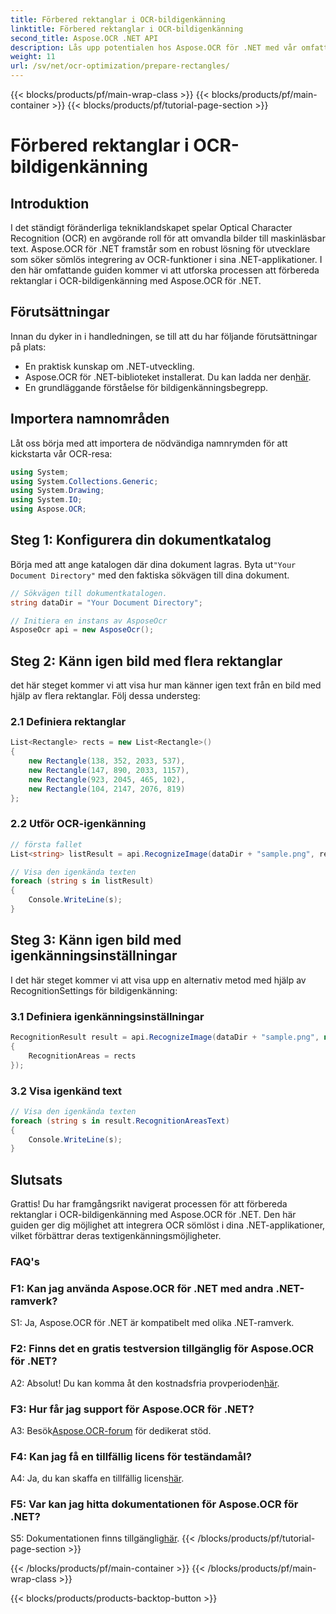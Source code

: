```yaml
---
title: Förbered rektanglar i OCR-bildigenkänning
linktitle: Förbered rektanglar i OCR-bildigenkänning
second_title: Aspose.OCR .NET API
description: Lås upp potentialen hos Aspose.OCR för .NET med vår omfattande guide. Lär dig steg-för-steg hur du förbereder rektanglar för bildigenkänning. Förhöj dina .NET-applikationer med sömlös OCR-integration.
weight: 11
url: /sv/net/ocr-optimization/prepare-rectangles/
---
```


{{< blocks/products/pf/main-wrap-class >}}
{{< blocks/products/pf/main-container >}}
{{< blocks/products/pf/tutorial-page-section >}}

# Förbered rektanglar i OCR-bildigenkänning

## Introduktion

I det ständigt föränderliga tekniklandskapet spelar Optical Character Recognition (OCR) en avgörande roll för att omvandla bilder till maskinläsbar text. Aspose.OCR för .NET framstår som en robust lösning för utvecklare som söker sömlös integrering av OCR-funktioner i sina .NET-applikationer. I den här omfattande guiden kommer vi att utforska processen att förbereda rektanglar i OCR-bildigenkänning med Aspose.OCR för .NET.

## Förutsättningar

Innan du dyker in i handledningen, se till att du har följande förutsättningar på plats:

- En praktisk kunskap om .NET-utveckling.
-  Aspose.OCR för .NET-biblioteket installerat. Du kan ladda ner den[här](https://releases.aspose.com/ocr/net/).
- En grundläggande förståelse för bildigenkänningsbegrepp.

## Importera namnområden

Låt oss börja med att importera de nödvändiga namnrymden för att kickstarta vår OCR-resa:

```csharp
using System;
using System.Collections.Generic;
using System.Drawing;
using System.IO;
using Aspose.OCR;
```

## Steg 1: Konfigurera din dokumentkatalog

 Börja med att ange katalogen där dina dokument lagras. Byta ut`"Your Document Directory"` med den faktiska sökvägen till dina dokument.

```csharp
// Sökvägen till dokumentkatalogen.
string dataDir = "Your Document Directory";

// Initiera en instans av AsposeOcr
AsposeOcr api = new AsposeOcr();
```

## Steg 2: Känn igen bild med flera rektanglar

det här steget kommer vi att visa hur man känner igen text från en bild med hjälp av flera rektanglar. Följ dessa understeg:

### 2.1 Definiera rektanglar

```csharp
List<Rectangle> rects = new List<Rectangle>()
{
    new Rectangle(138, 352, 2033, 537),
    new Rectangle(147, 890, 2033, 1157),
    new Rectangle(923, 2045, 465, 102),
    new Rectangle(104, 2147, 2076, 819)
};
```

### 2.2 Utför OCR-igenkänning

```csharp
// första fallet
List<string> listResult = api.RecognizeImage(dataDir + "sample.png", rects);

// Visa den igenkända texten
foreach (string s in listResult)
{
    Console.WriteLine(s);
}
```

## Steg 3: Känn igen bild med igenkänningsinställningar

I det här steget kommer vi att visa upp en alternativ metod med hjälp av RecognitionSettings för bildigenkänning:

### 3.1 Definiera igenkänningsinställningar

```csharp
RecognitionResult result = api.RecognizeImage(dataDir + "sample.png", new RecognitionSettings
{
    RecognitionAreas = rects
});
```

### 3.2 Visa igenkänd text

```csharp
// Visa den igenkända texten
foreach (string s in result.RecognitionAreasText)
{
    Console.WriteLine(s);
}
```

## Slutsats

Grattis! Du har framgångsrikt navigerat processen för att förbereda rektanglar i OCR-bildigenkänning med Aspose.OCR för .NET. Den här guiden ger dig möjlighet att integrera OCR sömlöst i dina .NET-applikationer, vilket förbättrar deras textigenkänningsmöjligheter.

### FAQ's

### F1: Kan jag använda Aspose.OCR för .NET med andra .NET-ramverk?

S1: Ja, Aspose.OCR för .NET är kompatibelt med olika .NET-ramverk.

### F2: Finns det en gratis testversion tillgänglig för Aspose.OCR för .NET?

 A2: Absolut! Du kan komma åt den kostnadsfria provperioden[här](https://releases.aspose.com/).

### F3: Hur får jag support för Aspose.OCR för .NET?

 A3: Besök[Aspose.OCR-forum](https://forum.aspose.com/c/ocr/16) för dedikerat stöd.

### F4: Kan jag få en tillfällig licens för teständamål?

 A4: Ja, du kan skaffa en tillfällig licens[här](https://purchase.aspose.com/temporary-license/).

### F5: Var kan jag hitta dokumentationen för Aspose.OCR för .NET?

 S5: Dokumentationen finns tillgänglig[här](https://reference.aspose.com/ocr/net/).
{{< /blocks/products/pf/tutorial-page-section >}}

{{< /blocks/products/pf/main-container >}}
{{< /blocks/products/pf/main-wrap-class >}}

{{< blocks/products/products-backtop-button >}}
